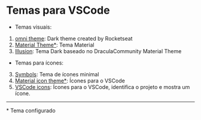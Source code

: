 # Temas para VSCode

- Temas visuais:
1. [omni theme](https://marketplace.visualstudio.com/items?itemName=rocketseat.theme-omni): Dark theme created by Rocketseat
2. [Material Theme*](https://marketplace.visualstudio.com/items?itemName=Equinusocio.vsc-material-theme): Tema Material
3. [Illusion](https://marketplace.visualstudio.com/items?itemName=rwietter.Illusion): Tema Dark baseado no DraculaCommunity Material Theme
- Temas para ícones:
3. [Symbols](https://marketplace.visualstudio.com/items?itemName=miguelsolorio.symbols): Tema de ícones minimal
4. [Material icon theme*](https://marketplace.visualstudio.com/items?itemName=PKief.material-icon-theme): Ícones para o VSCode
5. [VSCode icons](https://marketplace.visualstudio.com/items?itemName=vscode-icons-team.vscode-icons): Ícones para o VSCode, identifica o projeto e mostra um ícone.

___

\* Tema configurado



